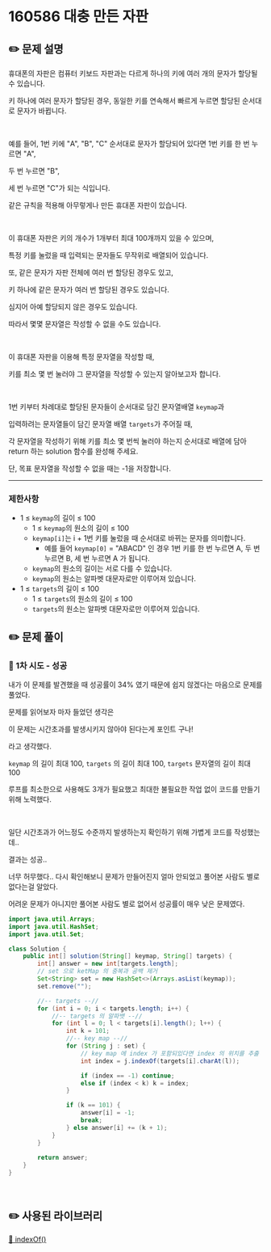 # 160586 대충 만든 자판

## ✏️ **문제 설명**

휴대폰의 자판은 컴퓨터 키보드 자판과는 다르게 하나의 키에 여러 개의 문자가 할당될 수 있습니다. 

키 하나에 여러 문자가 할당된 경우, 동일한 키를 연속해서 빠르게 누르면 할당된 순서대로 문자가 바뀝니다.

<br>

예를 들어, 1번 키에 "A", "B", "C" 순서대로 문자가 할당되어 있다면 1번 키를 한 번 누르면 "A", 

두 번 누르면 "B", 

세 번 누르면 "C"가 되는 식입니다.

같은 규칙을 적용해 아무렇게나 만든 휴대폰 자판이 있습니다. 

<br>

이 휴대폰 자판은 키의 개수가 1개부터 최대 100개까지 있을 수 있으며, 

특정 키를 눌렀을 때 입력되는 문자들도 무작위로 배열되어 있습니다. 

또, 같은 문자가 자판 전체에 여러 번 할당된 경우도 있고, 

키 하나에 같은 문자가 여러 번 할당된 경우도 있습니다. 

심지어 아예 할당되지 않은 경우도 있습니다.

 따라서 몇몇 문자열은 작성할 수 없을 수도 있습니다.

<br>

이 휴대폰 자판을 이용해 특정 문자열을 작성할 때, 

키를 최소 몇 번 눌러야 그 문자열을 작성할 수 있는지 알아보고자 합니다.

<br>

1번 키부터 차례대로 할당된 문자들이 순서대로 담긴 문자열배열 `keymap`과 

입력하려는 문자열들이 담긴 문자열 배열 `targets`가 주어질 때, 

각 문자열을 작성하기 위해 키를 최소 몇 번씩 눌러야 하는지 순서대로 배열에 담아 return 하는 solution 함수를 완성해 주세요.

단, 목표 문자열을 작성할 수 없을 때는 -1을 저장합니다.

---

### 제한사항

- 1 ≤ `keymap`의 길이 ≤ 100
    - 1 ≤ `keymap`의 원소의 길이 ≤ 100
    - `keymap[i]`는 i + 1번 키를 눌렀을 때 순서대로 바뀌는 문자를 의미합니다.
        - 예를 들어 `keymap[0]` = "ABACD" 인 경우 1번 키를 한 번 누르면 A, 두 번 누르면 B, 세 번 누르면 A 가 됩니다.
    - `keymap`의 원소의 길이는 서로 다를 수 있습니다.
    - `keymap`의 원소는 알파벳 대문자로만 이루어져 있습니다.
- 1 ≤ `targets`의 길이 ≤ 100
    - 1 ≤ `targets`의 원소의 길이 ≤ 100
    - `targets`의 원소는 알파벳 대문자로만 이루어져 있습니다.

## ✏️ 문제 풀이

### 📍 1차 시도 - 성공

내가 이 문제를 발견했을 때 성공률이 34% 였기 때문에 쉽지 않겠다는 마음으로 문제를  풀었다.

문제를 읽어보자 마자 들었던 생각은 

이 문제는 시간초과를 발생시키지 않아야 된다는게 포인트 구나!

라고 생각했다.

`keymap` 의 길이 최대 100, `targets` 의 길이 최대 100, `targets` 문자열의 길이 최대 100

루프를 최소한으로 사용해도 3개가 필요했고 최대한 불필요한 작업 없이 코드를 만들기 위해 노력했다.

<br>

일단 시간초과가 어느정도 수준까지 발생하는지 확인하기 위해 가볍게 코드를 작성했는데..

결과는 성공..

너무 허무했다.. 다시 확인해보니 문제가 만들어진지 얼마 안되었고 풀어본 사람도 별로 없다는걸 알았다.

어려운 문제가 아니지만 풀어본 사람도 별로 없어서 성공률이 매우 낮은 문제였다.

```java
import java.util.Arrays;
import java.util.HashSet;
import java.util.Set;

class Solution {
    public int[] solution(String[] keymap, String[] targets) {
        int[] answer = new int[targets.length];
        // set 으로 ketMap 의 중복과 공백 제거
        Set<String> set = new HashSet<>(Arrays.asList(keymap));
        set.remove("");

        //-- targets --//
        for (int i = 0; i < targets.length; i++) { 
            //-- targets 의 알파뱃 --//
            for (int l = 0; l < targets[i].length(); l++) {
                int k = 101;
                //-- key map --//
                for (String j : set) { 
                    // key map 에 index 가 포함되있다면 index 의 위치를 추출
                    int index = j.indexOf(targets[i].charAt(l));

                    if (index == -1) continue;
                    else if (index < k) k = index;
                }

                if (k == 101) {
                    answer[i] = -1;
                    break;
                } else answer[i] += (k + 1);
            }
        }
        
        return answer;
    }
}
```

<br>

## ✏️ 사용된 라이브러리

[🔗 indexOf()](https://mine-it-record.tistory.com/124)